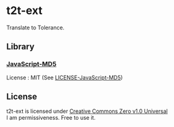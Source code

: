 t2t-ext
===
Translate to Tolerance.

## Library
### [JavaScript-MD5](https://github.com/blueimp/JavaScript-MD5)
License : MIT (See [LICENSE-JavaScript-MD5](LICENSE-JavaScript-MD5))

## License
t2t-ext is licensed under [Creative Commons Zero v1.0 Universal](https://creativecommons.org/publicdomain/zero/1.0/)  
I am permissiveness. Free to use it.